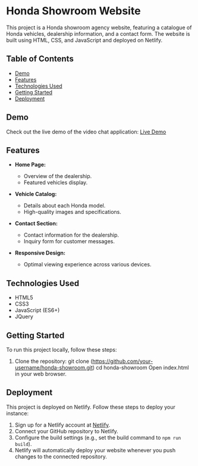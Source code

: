 # Honda Showroom Website

This project is a Honda showroom agency website, featuring a catalogue of Honda vehicles, dealership information, and a contact form. The website is built using HTML, CSS, and JavaScript and deployed on Netlify.

## Table of Contents

- [Demo](#demo)
- [Features](#features)
- [Technologies Used](#technologies-used)
- [Getting Started](#getting-started)
- [Deployment](#deployment)

## Demo

Check out the live demo of the video chat application: [Live Demo](https://mr-vivekkumar.github.io/Bike_ShowRoom/)

## Features

- **Home Page:**
  - Overview of the dealership.
  - Featured vehicles display.

- **Vehicle Catalog:**
  - Details about each Honda model.
  - High-quality images and specifications.

- **Contact Section:**
  - Contact information for the dealership.
  - Inquiry form for customer messages.

- **Responsive Design:**
  - Optimal viewing experience across various devices.

## Technologies Used

- HTML5
- CSS3
- JavaScript (ES6+)
- JQuery

## Getting Started

To run this project locally, follow these steps:

1. Clone the repository:
git clone (https://github.com/your-username/honda-showroom.git)
cd honda-showroom
Open index.html in your web browser.

## Deployment
This project is deployed on Netlify. Follow these steps to deploy your instance:

1. Sign up for a Netlify account at [Netlify](https://www.netlify.com/).
2. Connect your GitHub repository to Netlify.
3. Configure the build settings (e.g., set the build command to `npm run build`).
4. Netlify will automatically deploy your website whenever you push changes to the connected repository.


